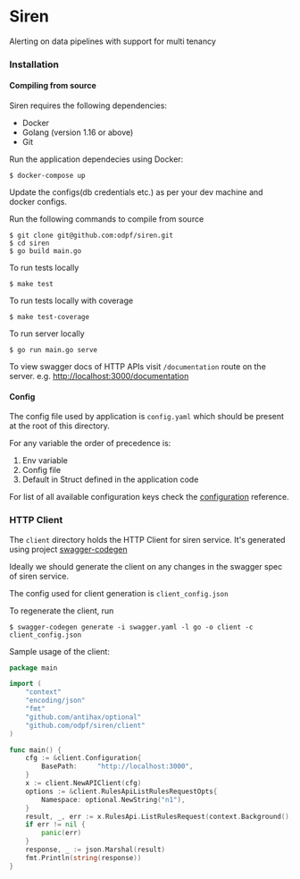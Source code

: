 # Siren

Alerting on data pipelines with support for multi tenancy

### Installation

#### Compiling from source

Siren requires the following dependencies:

* Docker
* Golang (version 1.16 or above)
* Git

Run the application dependecies using Docker:

```
$ docker-compose up
```

Update the configs(db credentials etc.) as per your dev machine and docker configs.

Run the following commands to compile from source

```
$ git clone git@github.com:odpf/siren.git
$ cd siren
$ go build main.go
```

To run tests locally

```
$ make test
```

To run tests locally with coverage

```
$ make test-coverage
```

To run server locally

```
$ go run main.go serve
```

To view swagger docs of HTTP APIs visit `/documentation` route on the server.
e.g. [http://localhost:3000/documentation](http://localhost:3000/documentation)

#### Config

The config file used by application is `config.yaml` which should be present at the root of this directory.

For any variable the order of precedence is:

1. Env variable
2. Config file
3. Default in Struct defined in the application code

For list of all available configuration keys check the [configuration](docs/reference/configuration.md) reference.

### HTTP Client

The `client` directory holds the HTTP Client for siren service. It's generated using project [swagger-codegen](https://github.com/swagger-api/swagger-codegen)

Ideally we should generate the client on any changes in the swagger spec of siren service. 

The config used for client generation is `client_config.json`

To regenerate the client, run 

```
$ swagger-codegen generate -i swagger.yaml -l go -o client -c client_config.json
```

Sample usage of the client: 

```go
package main

import (
	"context"
	"encoding/json"
	"fmt"
	"github.com/antihax/optional"
	"github.com/odpf/siren/client"
)

func main() {
	cfg := &client.Configuration{
		BasePath:     "http://localhost:3000",
	}
	x := client.NewAPIClient(cfg)
	options := &client.RulesApiListRulesRequestOpts{
		Namespace: optional.NewString("n1"),
	}
	result, _, err := x.RulesApi.ListRulesRequest(context.Background(), options)
	if err != nil {
		panic(err)
	}
	response, _ := json.Marshal(result)
	fmt.Println(string(response))
}
```
